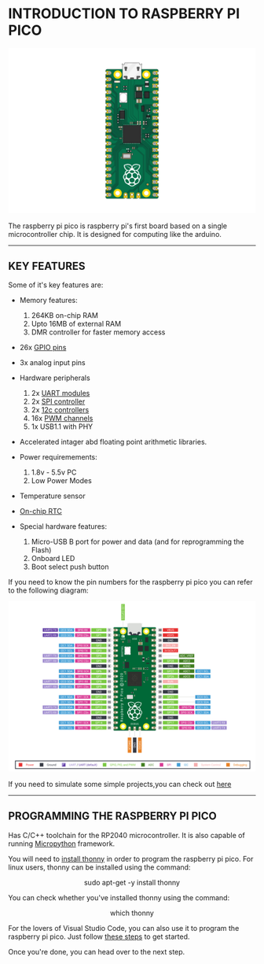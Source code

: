 # INTRODUCTION TO RASPBERRY PI PICO

![Image](./The_board.png)

The raspberry pi pico is raspberry pi's first board based on a single microcontroller chip. It is designed for computing like the arduino.

---

## KEY FEATURES

Some of it's key features are:

- Memory features:

  1. 264KB on-chip RAM
  2. Upto 16MB of external RAM
  3. DMR controller for faster memory access

- 26x [GPIO pins](https://www.howtogeek.com/787928/what-is-gpio/)
- 3x analog input pins
- Hardware peripherals

  1. 2x [UART modules](https://pinout.xyz/pinout/uart)
  2. 2x [SPI controller](https://www.mathworks.com/help/supportpkg/raspberrypiio/ug/about-spi-interface-on-the-raspberry-pi-hardware.html)
  3. 2x [12c controllers](https://microcontrollerslab.com/raspberry-pi-pico-i2c-communication/#:~:text=I2C%20bus%20supports%20multiple%20slave,the%20master%20and%20the%20slave.)
  4. 16x [PWM channels](https://microcontrollerslab.com/raspberry-pi-pico-pwm-micropython-tutorial/#:~:text=Raspberry%20Pi%20Pico%20microcontroller%20contains,get%20any%20PWM%20signal%20output.)
  5. 1x USB1.1 with PHY

- Accelerated intager abd floating point arithmetic libraries.
- Power requiremements:
  1. 1.8v - 5.5v PC
  2. Low Power Modes
- Temperature sensor
- [On-chip RTC](https://www.waveshare.com/pico-rtc-ds3231.htm#:~:text=The%20Pico%2DRTC%2DDS3231%20is,thanks%20to%20the%20stackable%20design.&text=Raspberry%20Pi%20Pico%20is%20NOT%20included.)
- Special hardware features:
  1. Micro-USB B port for power and data (and for reprogramming the Flash)
  2. Onboard LED
  3. Boot select push button

If you need to know the pin numbers for the raspberry pi pico you can refer to the following diagram:

![IMAGE](./the_pins_intro.png)

If you need to simulate some simple projects,you can check out [here](https://wokwi.com/)

---

## PROGRAMMING THE RASPBERRY PI PICO

Has C/C++ toolchain for the RP2040 microcontroller.
It is also capable of running [Micropython](https://www.digikey.com/en/maker/projects/micropython-basics-what-is-micropython/1f60afd88e6b44c0beb0784063f664fc) framework.

You will need to [install thonny](https://thonny.org/) in order to program the raspberry pi pico. For linux users, thonny can be installed using the command:

   <p align="center">
   sudo apt-get -y install thonny
   </p>

You can check whether you've installed thonny using the command:

 <p align="center">
which thonny
</p>

For the lovers of Visual Studio Code, you can also use it to program the raspberry pi pico. Just follow [these steps](https://www.youtube.com/watch?v=3Uy9ySoMXAY) to get started.

Once you're done, you can head over to the next step.
